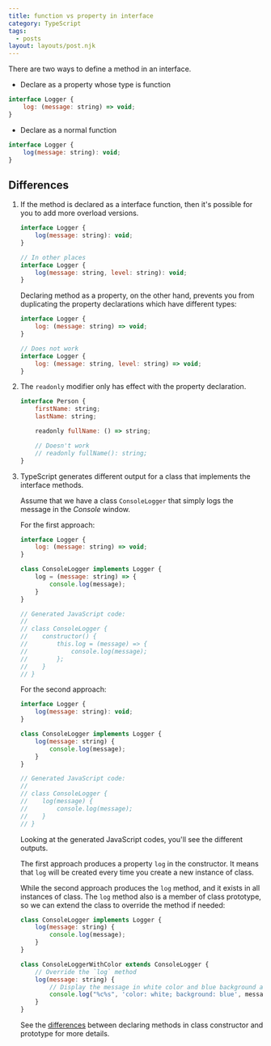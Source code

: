 ```yaml
---
title: function vs property in interface
category: TypeScript
tags:
  - posts
layout: layouts/post.njk
---
```


There are two ways to define a method in an interface.

* Declare as a property whose type is function

```js
interface Logger {
    log: (message: string) => void;
}
```

* Declare as a normal function

```js
interface Logger {
    log(message: string): void;
}
```

## Differences

1. If the method is declared as a interface function, then it's possible for you to add more overload versions.

    ```js
    interface Logger {
        log(message: string): void;
    }

    // In other places
    interface Logger {
        log(message: string, level: string): void;
    }
    ```

    Declaring method as a property, on the other hand, prevents you from duplicating the property declarations which have different types:

    ```js
    interface Logger {
        log: (message: string) => void;
    }

    // Does not work
    interface Logger {
        log: (message: string, level: string) => void;
    }
    ```

2. The `readonly` modifier only has effect with the property declaration.

    ```js
    interface Person {
        firstName: string;
        lastName: string;

        readonly fullName: () => string;

        // Doesn't work
        // readonly fullName(): string;
    }
    ```

3. TypeScript generates different output for a class that implements the interface methods.

    Assume that we have a class `ConsoleLogger` that simply logs the message in the _Console_ window.

    For the first approach:

    ```js
    interface Logger {
        log: (message: string) => void;
    }

    class ConsoleLogger implements Logger {
        log = (message: string) => {
            console.log(message);
        }
    }

    // Generated JavaScript code:
    // 
    // class ConsoleLogger {
    //    constructor() {
    //        this.log = (message) => {
    //            console.log(message);
    //        };
    //    }
    // }
    ```

    For the second approach:

    ```js
    interface Logger {
        log(message: string): void;
    }

    class ConsoleLogger implements Logger {
        log(message: string) {
            console.log(message);
        }
    }

    // Generated JavaScript code:
    //
    // class ConsoleLogger {
    //    log(message) {
    //        console.log(message);
    //    }
    // }
    ```

    Looking at the generated JavaScript codes, you'll see the different outputs. 
    
    The first approach produces a property `log` in the constructor. It means that `log` will be created every time you create a new instance of class.
    
    While the second approach produces the `log` method, and it exists in all instances of class. The `log` method also is a member of class prototype, so we can extend the class to override the method if needed:

    ```js
    class ConsoleLogger implements Logger {
        log(message: string) {
            console.log(message);
        }
    }

    class ConsoleLoggerWithColor extends ConsoleLogger {
        // Override the `log` method
        log(message: string) {
            // Display the message in white color and blue background area
            console.log("%c%s", 'color: white; background: blue', message);
        }
    }
    ```

    See the [differences](/method-in-class-constructor-vs-prototype) between declaring methods in class constructor and prototype for more details.